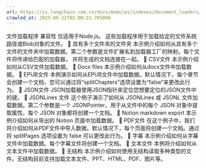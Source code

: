 ```yaml
---
url: https://js.langchain.com.cn/docs/modules/indexes/document_loaders/examples/file_loaders/
crawled_at: 2025-06-22T02:00:21.765886
---
```


文件加载程序
兼容性
仅适用于Node.js。
这些加载程序用于加载给定的文件系统路径或Blob对象的文件。
📄️
具有多个文件夹的文件夹
本示例介绍如何从具有多个文件的文件夹中加载数据。第二个参数是文件扩展名到加载器工厂的映射。每个文件将传递给匹配的加载器， 并将生成的文档连接在一起。
📄️
CSV文件
本示例介绍如何从CSV文件加载数据。
📄️
Docx files
本示例介绍如何从docx文件中加载数据。
📄️
EPUB文件
本例演示如何从EPUB文件中加载数据。默认情况下，每个章节会创建一个文档，您可以通过将“splitChapters”选项设置为“false”来更改此行为。
📄️
JSON文件
JSON加载器使用JSON指针来定位您想要定位的JSON文件中的键。
📄️
JSONLines 文件
这个例子演示了如何从 JSONLines 或 JSONL 文件加载数据。第二个参数是一个 JSONPointer，用于从文件中的每个 JSON 对象中提取属性。每个 JSON 对象都将创建一个文档。
📄️
Notion markdown export
本示例介绍如何从导出的 Notion 页面中加载数据。
📄️
PDF文件
在这个例子中，我们将介绍如何从PDF文件中导入数据。默认情况下，每个页面将创建一个文档。通过将 splitPages 选项设置为 false 可以更改此行为。
📄️
字幕
本示例介绍如何从字幕文件中加载数据。每个字幕文件将创建一个文档。
📄️
文本文件
本例将介绍如何从文本文件中加载数据。
📄️
无结构
本示例介绍如何使用无结构读取多种类型的文件。无结构目前支持加载文本文件、PPT、HTML、PDF、图片等。